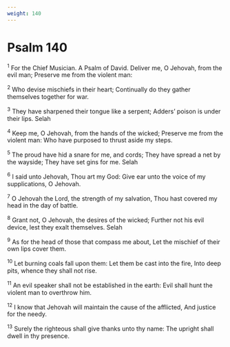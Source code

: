 ```yaml
---
weight: 140
---
```


# Psalm 140

<sup>1</sup> For the Chief Musician. A Psalm of David. Deliver me, O Jehovah, from the evil man; Preserve me from the violent man: 

<sup>2</sup> Who devise mischiefs in their heart; Continually do they gather themselves together for war. 

<sup>3</sup> They have sharpened their tongue like a serpent; Adders’ poison is under their lips. Selah 

<sup>4</sup> Keep me, O Jehovah, from the hands of the wicked; Preserve me from the violent man: Who have purposed to thrust aside my steps. 

<sup>5</sup> The proud have hid a snare for me, and cords; They have spread a net by the wayside; They have set gins for me. Selah 

<sup>6</sup> I said unto Jehovah, Thou art my God: Give ear unto the voice of my supplications, O Jehovah. 

<sup>7</sup> O Jehovah the Lord, the strength of my salvation, Thou hast covered my head in the day of battle. 

<sup>8</sup> Grant not, O Jehovah, the desires of the wicked; Further not his evil device, lest they exalt themselves. Selah 

<sup>9</sup> As for the head of those that compass me about, Let the mischief of their own lips cover them. 

<sup>10</sup> Let burning coals fall upon them: Let them be cast into the fire, Into deep pits, whence they shall not rise. 

<sup>11</sup> An evil speaker shall not be established in the earth: Evil shall hunt the violent man to overthrow him. 

<sup>12</sup> I know that Jehovah will maintain the cause of the afflicted, And justice for the needy. 

<sup>13</sup> Surely the righteous shall give thanks unto thy name: The upright shall dwell in thy presence. 


